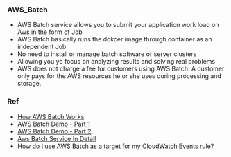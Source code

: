 ### AWS_Batch
- AWS Batch service allows you to submit your application work load on Aws in the form of Job
- AWS Batch basically runs the dokcer image through container as an independent Job
- No need to install or manage batch software or server clusters
- Allowing you yo focus on analyzing results and solving real problems
- AWS does not charge a fee for customers using AWS Batch. A customer only pays for the AWS resources he or she uses during processing and storage.


### Ref
- [How AWS Batch Works](https://www.youtube.com/watch?v=T4aAWrGHmxQ)
- [AWS Batch Demo - Part 1](https://www.youtube.com/watch?v=-gX9Sr6fdVc)
- [AWS Batch Demo - Part 2](https://www.youtube.com/watch?v=HTtOJn2RHqA)
- [Aws Batch Service In Detail](https://www.youtube.com/watch?v=egipS1_ObIs)
- [How do I use AWS Batch as a target for my CloudWatch Events rule?](https://www.youtube.com/watch?v=hXT1VWbONP8)
